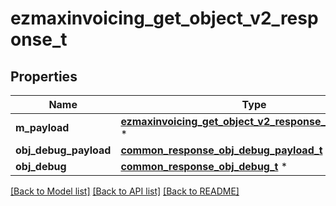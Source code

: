 # ezmaxinvoicing_get_object_v2_response_t

## Properties
Name | Type | Description | Notes
------------ | ------------- | ------------- | -------------
**m_payload** | [**ezmaxinvoicing_get_object_v2_response_m_payload_t**](ezmaxinvoicing_get_object_v2_response_m_payload.md) \* |  | 
**obj_debug_payload** | [**common_response_obj_debug_payload_t**](common_response_obj_debug_payload.md) \* |  | [optional] 
**obj_debug** | [**common_response_obj_debug_t**](common_response_obj_debug.md) \* |  | [optional] 

[[Back to Model list]](../README.md#documentation-for-models) [[Back to API list]](../README.md#documentation-for-api-endpoints) [[Back to README]](../README.md)



